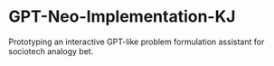 # GPT-Neo-Implementation-KJ
Prototyping an interactive GPT-like problem formulation assistant for sociotech analogy bet.
